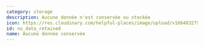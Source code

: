 ```yaml
---
category: storage
description: Aucune donnée n'est conservée ou stockée
icon: https://res.cloudinary.com/helpful-places/image/upload/v1664832796/dtpr-icons/retention/no_vl4qi9.svg
id: no_data_retained
name: Aucune donnée conservée
---
```

